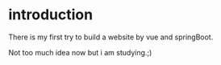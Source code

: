 # introduction

There is my first try to build a website by vue and springBoot.

Not too much idea now but i am studying.;)

